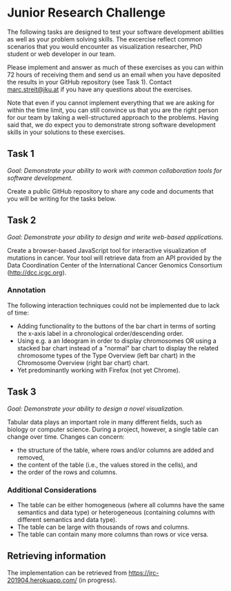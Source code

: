 # Junior Research Challenge

The following tasks are designed to test your software development abilities as well as your problem solving skills. The excercise reflect common scenarios that you would encounter as visualization researcher, PhD student or web developer in our team.

Please implement and answer as much of these exercises as you can within 72 hours of receiving them and send us an email when you have deposited the results in your GitHub repository (see Task 1). Contact marc.streit@jku.at if you have any questions about the exercises. 

Note that even if you cannot implement everything that we are asking for within the time limit, you can still convince us that you are the right person for our team by taking a well-structured approach to the problems. Having said that, we do expect you to demonstrate strong software development skills in your solutions to these exercises.

## Task 1
_Goal: Demonstrate your ability to work with common collaboration tools for software development._

Create a public GitHub repository to share any code and documents that you will be writing for the tasks below.

## Task 2
_Goal: Demonstrate your ability to design and write web-based applications._

Create a browser-based JavaScript tool for interactive visualization of mutations in cancer. Your tool will retrieve data from an API provided by the Data Coordination Center of the International Cancer Genomics Consortium (http://dcc.icgc.org).

### Annotation
The following interaction techniques could not be implemented due to lack of time:
- Adding functionality to the buttons of the bar chart in terms of sorting the x-axis label in a chronological order/descending order.
- Using e.g. a an Ideogram in order to display chromosomes OR using a stacked bar chart instead of a "normal" bar chart to display the related chromosome types of the Type Overview (left bar chart) in the Chromosome Overview (right bar chart) chart.
- Yet predominantly working with Firefox (not yet Chrome).

## Task 3

_Goal: Demonstrate your ability to design a novel visualization._

Tabular data plays an important role in many different fields, such as biology or computer science. During a project, however, a single table can change over time. Changes can concern:
- the structure of the table, where rows and/or columns are added and removed,
- the content of the table (i.e., the values stored in the cells), and 
- the order of the rows and columns. 

### Additional Considerations
- The table can be either homogeneous (where all columns have the same semantics and data type) or heterogeneous (containing columns with different semantics and data type).
- The table can be large with thousands of rows and columns.
- The table can contain many more columns than rows or vice versa.


## Retrieving information
The implementation can be retrieved from https://jrc-201904.herokuapp.com/ (in progress).
